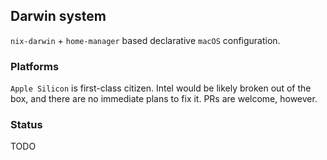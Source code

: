 ## Darwin system

`nix-darwin` + `home-manager` based declarative `macOS` configuration.

### Platforms

`Apple Silicon` is first-class citizen. Intel would be likely broken out of the box, and there are no immediate plans to fix it. PRs are welcome, however.

### Status

TODO

